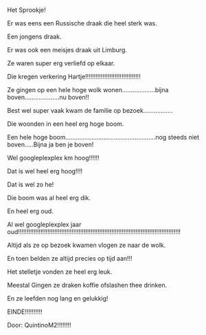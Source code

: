 Het Sprookje!



Er was eens een Russische draak die heel sterk was.



Een jongens draak.



Er was ook een meisjes draak uit Limburg.



Ze waren super erg verliefd op elkaar.



Die kregen verkering Hartje!!!!!!!!!!!!!!!!!!!!!!!!!!!!!!!!



Ze gingen op een hele hoge wolk wonen...................bijna boven....................nu boven!!



Best wel super vaak kwam de familie op bezoek.................



Die woonden in een heel erg hoge boom.



Een hele hoge boom....................................................nog steeds niet boven.....Bijna ja ben je boven!

Wel googleplexplex km hoog!!!!!!



Dat is wel heel erg hoog!!!!



Dat is wel zo he! 



Die boom was al heel erg dik.



En heel erg oud.



Al wel googleplexplex jaar oud!!!!!!!!!!!!!!!!!!!!!!!!!!!!!!!!!!!!!!!!!!!!!!!!!!!!!!!!!!!!!!!!!!!!!!!!!!!!!!!!!!!!!!!!!!!!!!



Altijd als ze op bezoek kwamen vlogen ze naar de wolk.



En toen belden ze altijd precies op tijd aan!!!

Het stelletje vonden ze heel erg leuk.

Meestal Gingen ze draken koffie ofslashen thee drinken.

En ze leefden nog lang en gelukkig!

EINDE!!!!!!!!!!



Door: QuintinoM2!!!!!!!!
